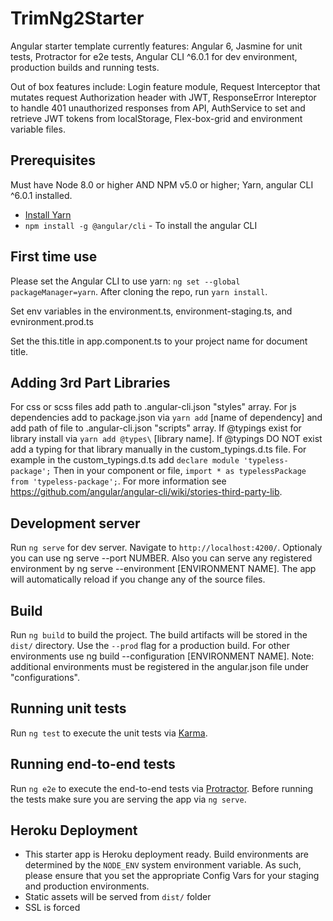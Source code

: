# TrimNg2Starter

Angular starter template currently features: Angular 6, Jasmine for unit tests, Protractor for e2e tests, Angular CLI ^6.0.1 for dev environment, production builds and running tests.

Out of box features include: Login feature module, Request Interceptor that mutates request Authorization header with JWT, ResponseError Intereptor to handle 401 unauthorized responses from API, AuthService to set and retrieve JWT tokens from localStorage, Flex-box-grid and environment variable files.

## Prerequisites

Must have Node 8.0 or higher AND NPM v5.0 or higher; Yarn, angular CLI ^6.0.1
installed.

* [Install Yarn](https://yarnpkg.com/en/docs/install)
* `npm install -g @angular/cli` - To install the angular CLI

## First time use

Please set the Angular CLI to use yarn: `ng set --global packageManager=yarn`.
After cloning the repo, run `yarn install`.

Set env variables in the environment.ts, environment-staging.ts, and evnironment.prod.ts

Set the this.title in app.component.ts to your project name for document title.

## Adding 3rd Part Libraries

For css or scss files add path to .angular-cli.json "styles" array. For js dependencies add to package.json via `yarn add` [name of dependency] and add path of file to .angular-cli.json "scripts" array.  If @typings exist for library install via `yarn add @types\` [library name].  If @typings DO NOT exist add a typing for that library manually in the custom_typings.d.ts file. For example in the custom_typings.d.ts add `declare module 'typeless-package';` Then in your component or file, `import * as typelessPackage from 'typeless-package';`. For more information see https://github.com/angular/angular-cli/wiki/stories-third-party-lib.

## Development server

Run `ng serve` for dev server. Navigate to `http://localhost:4200/`. 
Optionaly you can use ng serve --port NUMBER.  Also you can serve any registered environment by ng serve --environment [ENVIRONMENT NAME]. The app will automatically reload if you change any of the source files.

## Build

Run `ng build` to build the project. The build artifacts will be stored in the `dist/` directory. Use the `--prod` flag for a production build. For other environments use ng build --configuration [ENVIRONMENT NAME]. Note: additional environments must be registered in the angular.json file under "configurations".

## Running unit tests

Run `ng test` to execute the unit tests via [Karma](https://karma-runner.github.io).

## Running end-to-end tests

Run `ng e2e` to execute the end-to-end tests via [Protractor](http://www.protractortest.org/).
Before running the tests make sure you are serving the app via `ng serve`.

## Heroku Deployment

* This starter app is Heroku deployment ready. Build environments are determined
  by the `NODE_ENV` system environment variable.  As such, please ensure that
  you set the appropriate Config Vars for your staging and production
  environments.
* Static assets will be served from `dist/` folder
* SSL is forced
